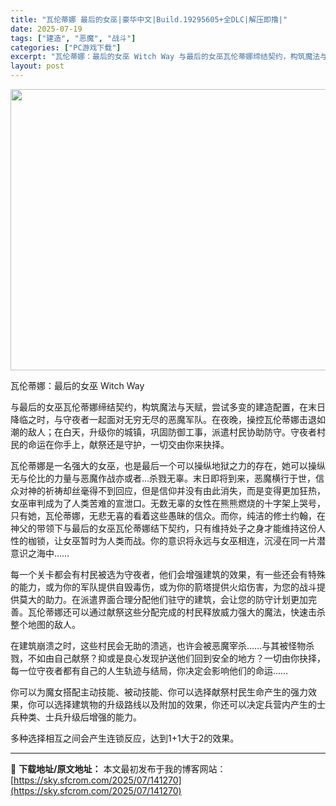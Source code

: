 ```yaml
---
title: "瓦伦蒂娜 最后的女巫|豪华中文|Build.19295605+全DLC|解压即撸|"
date: 2025-07-19
tags: ["建造", "恶魔", "战斗"]
categories: ["PC游戏下载"]
excerpt: "瓦伦蒂娜：最后的女巫 Witch Way 与最后的女巫瓦伦蒂娜缔结契约，构筑魔法与天赋，尝试多变的建造配置，在末日降临之时，与守夜者一起面对无穷无尽的恶魔军队。在夜晚，操控瓦伦蒂娜击退如潮的敌人；在白天，升级你的城镇，巩固防御工事，派遣村民协助防守。守夜者村民的命运在你手上，献祭还是守护，一切交由你&hellip;"
layout: post
---
```


<img class="aligncenter size-full wp-image-141209" src="https://sky.sfcrom.com/wp-content/uploads/2025/07/2025071904562184.webp" alt="" width="800" height="450" />

瓦伦蒂娜：最后的女巫 Witch Way

与最后的女巫瓦伦蒂娜缔结契约，构筑魔法与天赋，尝试多变的建造配置，在末日降临之时，与守夜者一起面对无穷无尽的恶魔军队。在夜晚，操控瓦伦蒂娜击退如潮的敌人；在白天，升级你的城镇，巩固防御工事，派遣村民协助防守。守夜者村民的命运在你手上，献祭还是守护，一切交由你来抉择。

瓦伦蒂娜是一名强大的女巫，也是最后一个可以操纵地狱之力的存在，她可以操纵无与伦比的力量与恶魔作战亦或者…杀戮无辜。末日即将到来，恶魔横行于世，信众对神的祈祷却丝毫得不到回应，但是信仰并没有由此消失，而是变得更加狂热，女巫审判成为了人类苦难的宣泄口。无数无辜的女性在熊熊燃烧的十字架上哭号，只有她，瓦伦蒂娜，无悲无喜的看着这些愚昧的信众。而你，纯洁的修士约翰，在神父的带领下与最后的女巫瓦伦蒂娜结下契约，只有维持处子之身才能维持这份人性的枷锁，让女巫暂时为人类而战。你的意识将永远与女巫相连，沉浸在同一片潜意识之海中……

每一个关卡都会有村民被选为守夜者，他们会增强建筑的效果，有一些还会有特殊的能力，或为你的军队提供自毁毒伤，或为你的箭塔提供火焰伤害，为您的战斗提供莫大的助力。在派遣界面合理分配他们驻守的建筑，会让您的防守计划更加完善。瓦伦蒂娜还可以通过献祭这些分配完成的村民释放威力强大的魔法，快速击杀整个地图的敌人。

在建筑崩溃之时，这些村民会无助的溃逃，也许会被恶魔宰杀……与其被怪物杀戮，不如由自己献祭？抑或是良心发现护送他们回到安全的地方？一切由你抉择，每一位守夜者都有自己的人生轨迹与结局，你决定会影响他们的命运……

你可以为魔女搭配主动技能、被动技能、你可以选择献祭村民生命产生的强力效果，你可以选择建筑物的升级路线以及附加的效果，你还可以决定兵营内产生的士兵种类、士兵升级后增强的能力。

多种选择相互之间会产生连锁反应，达到1+1大于2的效果。

---
📖 **下载地址/原文地址：** 本文最初发布于我的博客网站：[https://sky.sfcrom.com/2025/07/141270](https://sky.sfcrom.com/2025/07/141270)
